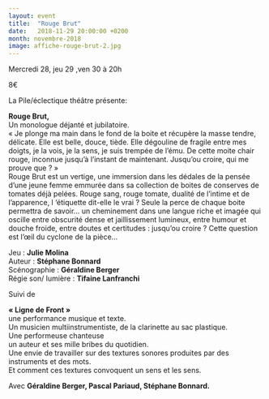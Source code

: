 ```yaml
---
layout: event
title:  "Rouge Brut"
date:   2018-11-29 20:00:00 +0200
month: novembre-2018
image: affiche-rouge-brut-2.jpg
---
```




Mercredi 28, jeu 29 ,ven 30 à 20h

8€

La Pile/éclectique théâtre présente:

**Rouge Brut,**  
Un monologue déjanté et jubilatoire.  
« Je plonge ma main dans le fond de la boite et récupère la masse tendre, délicate. Elle est belle, douce, tiède. Elle dégouline de fragile entre mes doigts, je la vois, je la sens, je suis trempée de l’ému. De cette moite chair rouge, inconnue jusqu’à l’instant de maintenant. Jusqu’ou croire, qui me prouve que ? »  
Rouge Brut est un vertige, une immersion dans les dédales de la pensée d’une jeune femme emmurée dans sa collection de boites de conserves de tomates déjà pelées. Rouge sang, rouge tomate, dualité de l’intime et de l’apparence, l ‘étiquette dit-elle le vrai ? Seule la perce de chaque boite permettra de savoir… un cheminement dans une langue riche et imagée qui oscille entre obscurité dense et jaillissement lumineux, entre humour et douche froide, entre doutes et certitudes : jusqu’ou croire ? Cette question est l’œil du cyclone de la pièce…

Jeu : **Julie Molina**  
Auteur : **Stéphane Bonnard**  
Scénographie : **Géraldine Berger**  
Régie son/ lumière : **Tifaine Lanfranchi**

Suivi de

**« Ligne de Front »**  
une performance musique et texte.  
Un musicien multiinstrumentiste, de la clarinette au sac plastique.  
Une performeuse chanteuse  
un auteur et ses mille bribes du quotidien.  
Une envie de travailler sur des textures sonores produites par des  
instruments et des mots.  
Et comment ces textures convoquent un sens et les sens.

Avec **Géraldine Berger, Pascal Pariaud, Stéphane Bonnard.**